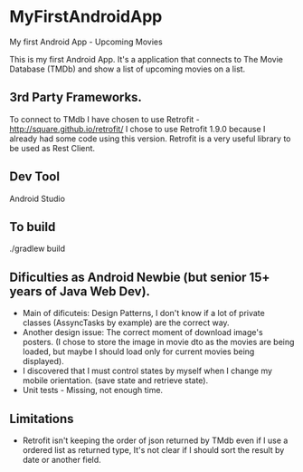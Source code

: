 # MyFirstAndroidApp
My first Android App - Upcoming Movies

This is my first Android App. 
It's a application that connects to The Movie Database (TMDb) and show a list of upcoming movies on a list.

## 3rd Party Frameworks.
To connect to TMdb I have chosen to use Retrofit - http://square.github.io/retrofit/
I chose to use Retrofit 1.9.0 because I already had some code using this version.
Retrofit is a very useful library to be used as Rest Client.

## Dev Tool
Android  Studio

##  To build
./gradlew build


## Dificulties as Android Newbie (but senior 15+ years of Java Web Dev).

- Main of dificuteis: Design Patterns, I don't know if a lot of private classes (AssyncTasks by example) are the correct way.
- Another design issue: The correct moment of  download image's posters. (I chose to store the image in movie dto as the movies are being loaded, but maybe I should load only for current movies being displayed). 
- I discovered that I must control states by myself when I change my mobile orientation. (save state and retrieve state).
- Unit tests - Missing, not enough time.

## Limitations
- Retrofit isn't keeping the order of json returned by TMdb even if I use a ordered list as returned type, It's not clear if I should sort the result  by date or another field.







